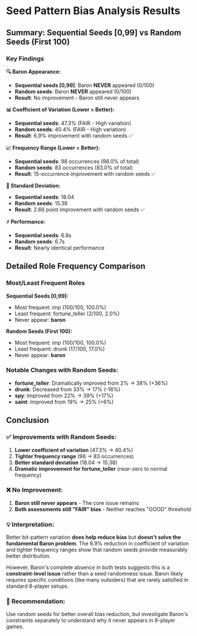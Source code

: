 # Seed Pattern Bias Analysis Results

## Summary: Sequential Seeds [0,99] vs Random Seeds (First 100)

### Key Findings

**🔍 Baron Appearance:**
- **Sequential seeds [0,99]**: Baron **NEVER** appeared (0/100)
- **Random seeds**: Baron **NEVER** appeared (0/100)
- **Result**: No improvement - Baron still never appears

**📊 Coefficient of Variation (Lower = Better):**
- **Sequential seeds**: 47.3% (FAIR - High variation)
- **Random seeds**: 40.4% (FAIR - High variation) 
- **Result**: 6.9% improvement with random seeds ✅

**📈 Frequency Range (Lower = Better):**
- **Sequential seeds**: 98 occurrences (98.0% of total)
- **Random seeds**: 83 occurrences (83.0% of total)
- **Result**: 15-occurrence improvement with random seeds ✅

**🎯 Standard Deviation:**
- **Sequential seeds**: 18.04
- **Random seeds**: 15.38
- **Result**: 2.66 point improvement with random seeds ✅

**⚡ Performance:**
- **Sequential seeds**: 6.8s
- **Random seeds**: 6.7s  
- **Result**: Nearly identical performance

## Detailed Role Frequency Comparison

### Most/Least Frequent Roles

**Sequential Seeds [0,99]:**
- Most frequent: imp (100/100, 100.0%)
- Least frequent: fortune_teller (2/100, 2.0%)
- Never appear: **baron**

**Random Seeds (First 100):**
- Most frequent: imp (100/100, 100.0%)
- Least frequent: drunk (17/100, 17.0%)
- Never appear: **baron**

### Notable Changes with Random Seeds:
- **fortune_teller**: Dramatically improved from 2% → 38% (+36%)
- **drunk**: Decreased from 33% → 17% (-16%)
- **spy**: Improved from 22% → 39% (+17%)
- **saint**: Improved from 19% → 25% (+6%)

## Conclusion

### ✅ **Improvements with Random Seeds:**
1. **Lower coefficient of variation** (47.3% → 40.4%)
2. **Tighter frequency range** (98 → 83 occurrences)
3. **Better standard deviation** (18.04 → 15.38)
4. **Dramatic improvement for fortune_teller** (near-zero to normal frequency)

### ❌ **No Improvement:**
1. **Baron still never appears** - The core issue remains
2. **Both assessments still "FAIR" bias** - Neither reaches "GOOD" threshold

### 💡 **Interpretation:**
Better bit-pattern variation **does help reduce bias** but **doesn't solve the fundamental Baron problem**. The 6.9% reduction in coefficient of variation and tighter frequency ranges show that random seeds provide measurably better distribution.

However, Baron's complete absence in both tests suggests this is a **constraint-level issue** rather than a seed randomness issue. Baron likely requires specific conditions (like many outsiders) that are rarely satisfied in standard 8-player setups.

### 🎯 **Recommendation:**
Use random seeds for better overall bias reduction, but investigate Baron's constraints separately to understand why it never appears in 8-player games.